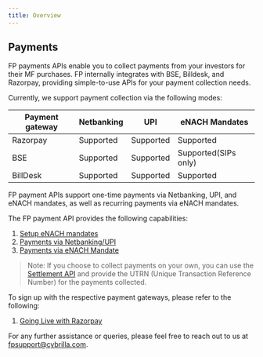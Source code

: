 ```yaml
---
title: Overview
---
```

## Payments

FP payments APIs enable you to collect payments from your investors for their MF purchases. FP internally integrates with BSE, Billdesk, and Razorpay, providing simple-to-use APIs for your payment collection needs.


Currently, we support payment collection via the following modes:

|Payment gateway|Netbanking|UPI|eNACH Mandates|
|---|---|---|---|
|Razorpay|Supported|Supported|Supported|
|BSE|Supported|Supported|Supported(SIPs only)|
|BillDesk|Supported|Supported|Supported|

FP payment APIs support one-time payments via Netbanking, UPI, and eNACH mandates, as well as recurring payments via eNACH mandates.


The FP payment API provides the following capabilities:

1. [Setup eNACH mandates](/payments/managing-eNACH/)
2. [Payments via Netbanking/UPI](/payments/payments-via-Netbanking-UPI/)
3. [Payments via eNACH Mandate](/payments/payment-via-eNACH/)


> Note: If you choose to collect payments on your own, you can use the [Settlement API](https://fintechprimitives.com/docs/api/#mf-settlement-details) and provide the UTRN (Unique Transaction Reference Number) for the payments collected.

To sign up with the respective payment gateways, please refer to the following:

1. [Going Live with Razorpay](/going-live/signing-up-with-razorpay/)


For any further assistance or queries, please feel free to reach out to us at [fpsupport@cybrilla.com](mailto:fpsupport@cybrilla.com).







